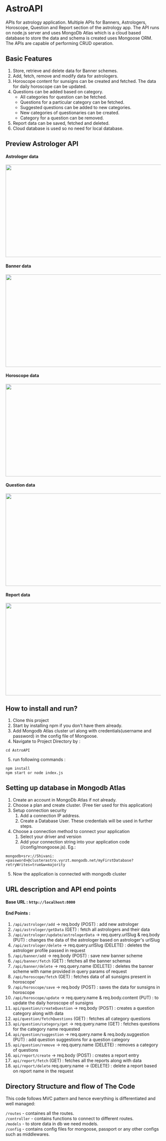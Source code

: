 # AstroAPI
APIs for astrology application. Multiple APIs for Banners, Astrologers, Horoscope, Question and Report section of the astrology app.
The API runs on node.js server and uses MongoDb Atlas which is a cloud based database to store the data and schema is created uses Mongoose ORM. 
The APIs are capable of performing CRUD operation.

## Basic Features
1. Store, retrieve and delete data for Banner schemes.
2. Add, fetch, remove and modify data for astrologers.
3. Horoscope content for sunsigns can be created and fetched. The data for daily horoscope can be updated.
4. Questions can be added based on category.
    - All categories for question can be fetched.
    - Questions for a particular category can be fetched.
    - Suggested questions can be added to new categories.
    - New categories of questionaries can be created.
    - Category for a question can be removed.
5. Report data can be saved, fetched and deleted.
6. Cloud database is used so no need for local database.

## Preview Astrologer API
#### Astrologer data
<img src="src/assets/Astro_API_Preview/Astrologer.png" width="600px" height="300px"></img> 

#### Banner data
<img src="src/assets/Astro_API_Preview/Banner.png" width="600px" height="300px"></img> 

#### Horoscope data
<img src="src/assets/Astro_API_Preview/Horoscope.png" width="600px" height="300px"></img> 

#### Question data
<img src="src/assets/Astro_API_Preview/Question.png" width="600px" height="300px"></img> 

#### Report data
<img src="src/assets/Astro_API_Preview/Report.png" width="600px" height="300px"></img> 

## How to install and run?
1. Clone this project
2. Start by installing npm if you don't have them already.
3. Add Mongodb Atlas cluster url along with credentials(username and password) in the config file of Mongoose.
4. Navigate to Project Directory by :
```
cd AstroAPI
```
5. run following commands :
```
npm install 
npm start or node index.js
```

## Setting up database in Mongodb Atlas
1. Create an account in MongoDb Atlas if not already.
2. Choose a plan and create cluster. (Free tier used for this application)
3. Setup connection security
    1. Add a connection IP address.
    2. Create a Database User. These credentials will be used in further steps.
 4. Choose a connection method to connect your application
    1. Select your driver and version
    2. Add your connection string into your application code (/config/mongoose.js). Eg.:
  ```
  mongodb+srv://Shivani:<password>@clusterastro.vyrzt.mongodb.net/myFirstDatabase?retryWrites=true&w=majority
  ```
5. Now the application is connected with mongodb cluster
  

## URL description and API end points
#### Base URL : `http://localhost:8000`
#### End Points :
1. `/api/astrologer/add` -> req.body (POST) : add new astrologer
2. `/api/astrologer/getData`  (GET) : fetch all astrologers and their data
3. `/api/astrologer/update/astrologerData` -> req.query.urlSlug & req.body (PUT) : changes the data of the astrologer based on astrologer's urlSlug
4. `/api/astrologer/delete` -> req.query.urlSlug (DELETE) : deletes the astrologer profile passed in request
5. `/api/banner/add` -> req.body (POST) : save new banner scheme
6. `/api/banner/fetch`  (GET) : fetches all the banner schemas
7. `/api/banner/delete` -> req.query.name (DELETE) : deletes the banner scheme with name provided in query params of request
8. `/api/horoscope/fetch`  (GET) : fetches data of all sunsigns present in horoscope' 
9. `/api/horoscope/save` -> req.body (POST) : saves the data for sunsigns in horoscope
10. `/api/horoscope/update` -> req.query.name & req.body.content (PUT) : to update the daily horoscope of sunsigns
11. `api/question/createQuestion` -> req.body (POST) : creates a question category along with data
12. `api/question/fetchQuestions`  (GET) : fetches all category questions
13. `api/question/category/get` -> req.query.name (GET) : fetches questions for the category name requested
14. `api/question/suggestion` -> req.query.name & req.body.suggestion (PUT) : add question suggestions for a question category
15. `api/question/remove` -> req.query.name (DELETE) : removes a category of questions
16. `api/report/create` -> req.body (POST) : creates a report entry
17. `api/report/fetch`  (GET) : fetches all the reports along with data
18. `api/report/delete` req.query.name -> (DELETE) : delete a report based on report name in the request

## Directory Structure and flow of The Code
This code follows MVC pattern and hence everything is differentiated and well managed:

`/routes` - containes all the routes. <br>
`/controller` - contains functions to connect to different routes. <br>
`/models` - to store data in db we need models. <br>
`/config` - contains config files for mongoose, passport or any other configs such as middlewares. <br>
